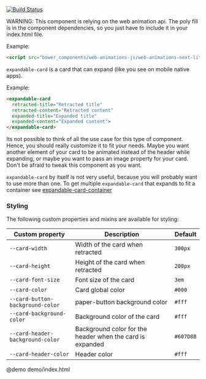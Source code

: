 [![Build Status](https://travis-ci.org/willydouhard/expandable-card.svg?branch=master)](https://travis-ci.org/willydouhard/expandable-card)

WARNING: This component is relying on the web animation api. The poly fill is in the component dependencies, so you just have to include it in your index.html file.

Example:

```html
<script src="bower_components/web-animations-js/web-animations-next-lite.min.js"></script>
```

`expandable-card` is a card that can expand (like you see on mobile native apps).

Example:

```html
<expandable-card
  retracted-title="Retracted title"
  retracted-content="Retracted content"
  expanded-title="Expanded title"
  expanded-content="Expanded content">
</expandable-card>
```

Its not possible to think of all the use case for this type of component.
Hence, you should really customize it to fit your needs.
Maybe you want another element of your card to be animated instead of the header while expanding,
or maybe you want to pass an image property for your card.
Don't be afraid to tweak this component as you want.

`expandable-card` by itself is not very useful, because you will probably want
to use more than one. To get multiple `expandable-card` that expands to fit a container
see [expandable-card-container](https://customelements.io/willydouhard/expandable-card-container/)

### Styling
The following custom properties and mixins are available for styling:

| Custom property | Description | Default |
| ----------------|-------------|---------- |
| `--card-width` | Width of the card when retracted | `300px` |
| `--card-height` | Height of the card when retracted | `200px` |
| `--card-font-size` | Font size of the card | `3em` |
| `--card-color` | Card global color | `#000` |
| `--card-button-background-color` | paper-button background color | `#fff` |
| `--card-background-color` | Background color of the card | `#fff` |
| `--card-header-background-color` | Background color for the header when the card is expanded | `#607D8B` |
| `--card-header-color` | Header color | `#fff` |

@demo demo/index.html
